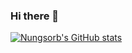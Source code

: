 ### Hi there 👋

<!--
**nungsorb/nungsorb** is a ✨ _special_ ✨ repository because its `README.md` (this file) appears on your GitHub profile.

Here are some ideas to get you started:

- 🔭 I’m currently working on ...
- 🌱 I’m currently learning ...
- 👯 I’m looking to collaborate on ...
- 🤔 I’m looking for help with ...
- 💬 Ask me about ...
- 📫 How to reach me: ...
- 😄 Pronouns: ...
- ⚡ Fun fact: ...
-->

[![Nungsorb's GitHub stats](https://github-readme-stats.vercel.app/api?username=Nungsorb)](https://github.com/anuraghazra/github-readme-stats)
